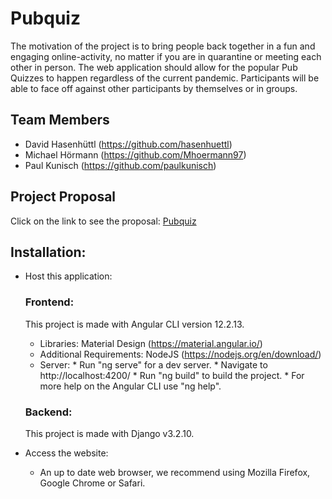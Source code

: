 # Pubquiz

The motivation of the project is to bring people back together in a fun and engaging online-activity, 
no matter if you are in quarantine or meeting each other in person.
The web application should allow for the popular Pub Quizzes to happen regardless of the current pandemic. 
Participants will be able to face off against other participants by themselves or in groups.

## Team Members
* David Hasenhüttl (https://github.com/hasenhuettl)
* Michael Hörmann  (https://github.com/Mhoermann97)
* Paul Kunisch     (https://github.com/paulkunisch)



## Project Proposal
Click on the link to see the proposal: <a href="https://fhjoanneum-my.sharepoint.com/personal/michael_hoermann_edu_fh-joanneum_at/_layouts/15/onedrive.aspx?id=%2Fpersonal%2Fmichael%5Fhoermann%5Fedu%5Ffh%2Djoanneum%5Fat%2FDocuments%2FFH%2DJOANNEUM%2F5%2E%20Semester%2FSWENGS%2FProject%20Proposal%2FProject%20Proposal%20Online%20Pubquiz%20team2%2Epdf&parent=%2Fpersonal%2Fmichael%5Fhoermann%5Fedu%5Ffh%2Djoanneum%5Fat%2FDocuments%2FFH%2DJOANNEUM%2F5%2E%20Semester%2FSWENGS%2FProject%20Proposal">Pubquiz</a>

## Installation:
* Host this application:

   ### Frontend: 
   This project is made with Angular CLI version 12.2.13.
   
   - Libraries: Material Design (https://material.angular.io/)
   - Additional Requirements: NodeJS (https://nodejs.org/en/download/)
   - Server: 
                  * Run "ng serve" for a dev server. 
                  * Navigate to http://localhost:4200/
                  * Run "ng build" to build the project.
                  * For more help on the Angular CLI use "ng help".  
          
    
   ### Backend: 
   This project is made with Django v3.2.10.
   
    

* Access the website:
    - An up to date web browser, we recommend using Mozilla Firefox, Google Chrome or Safari.
